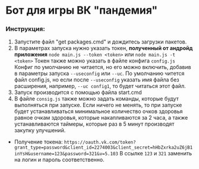 # Бот для игры ВК "пандемия"

### Инструкция:
1. Запустите файл "get packages.cmd" и дождитесь загрузки пакетов.
2. В параметрах запуска нужно указать токен, **полученный от андройд приложения**
`node main.js --token <token>`  или `node main.js -t <token>`
Токен также можно указать в файле конфига `config.js`
Конфиг по умолчанию не читается, но его можно включить, добавив в параметры запуска `--useconfig` или `--uc`.
По умолчанию читется файл config.js, но если после `--useconfig` указать имя файла без расширения, например, `--uc config1`, то будет читаться этот файл.
3. Запуск производится с помощью файла start.cmd
4. В файле `consig.js` также можно задать команды, которые будут выполняться при запуске.
Если ничего не менять, то при запуске будет устанавливаться минимальное количество очков здоровья равное очкам здоровья, которые накапливаются за 2 часа, а также устанавливаются таймеры, которые раз в 5 минут производят закупку улучшений.

* Получение токена:
`https://oauth.vk.com/token?grant_type=password&client_id=2274003&client_secret=hHbZxrka2uZ6jB1inYsH&username=123&password=321&v=5.103`
В ссылке `123` и `321` заменить на логин и пароль соответственно.
